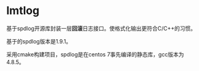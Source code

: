 # lmtlog
基于spdlog开源库封装一层**回滚**日志接口。使格式化输出更符合C/C++的习惯。

基于的spdlog版本是1.9.1。

采用cmake构建项目，spdlog是在centos 7事先编译的静态库，gcc版本为4.8.5。
